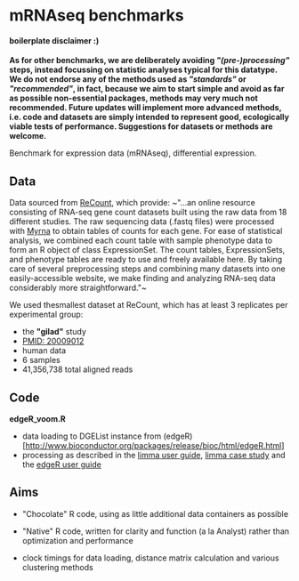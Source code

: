 # mRNAseq benchmarks
#### boilerplate disclaimer :)
__As for other benchmarks, we are deliberately avoiding *"(pre-)processing"* steps, instead focussing on statistic analyses typical for this datatype. We do not endorse any of the methods used as *"standards"* or *"recommended"*, in fact, because we aim to start simple and avoid as far as possible non-essential packages, methods may very much not recommended. Future updates will implement more advanced methods, i.e. code and datasets are simply intended to represent good, ecologically viable tests of performance. Suggestions for datasets or methods are welcome.__

Benchmark for expression data (mRNAseq), differential expression.

Data
-----------
Data sourced from [ReCount](http://bowtie-bio.sourceforge.net/recount/), which provide:
~"...an online resource consisting of RNA-seq gene count datasets built using the raw data from 18 different studies. The raw sequencing data (.fastq files) were processed with [Myrna](http://bowtie-bio.sourceforge.net/myrna/index.shtml) to obtain tables of counts for each gene. For ease of statistical analysis, we combined each count table with sample phenotype data to form an R object of class ExpressionSet. The count tables, ExpressionSets, and phenotype tables are ready to use and freely available here. By taking care of several preprocessing steps and combining many datasets into one easily-accessible website, we make finding and analyzing RNA-seq data considerably more straightforward."~


We used thesmallest dataset at ReCount, which has at least 3 replicates per experimental group:

- the __"gilad"__ study 
- [PMID: 20009012](http://www.ncbi.nlm.nih.gov/pubmed?term=20009012)
- human data
- 6 samples
- 41,356,738 total aligned reads

Code
-----------
__edgeR_voom.R__
- data loading to DGEList instance from (edgeR)[http://www.bioconductor.org/packages/release/bioc/html/edgeR.html]
- processing as described in the [limma user guide](http://www.bioconductor.org/packages/release/bioc/vignettes/limma/inst/doc/usersguide.pdf), [limma case study](http://bioinf.wehi.edu.au/RNAseqCaseStudy/) and the [edgeR user guide](http://www.bioconductor.org/packages/release/bioc/vignettes/edgeR/inst/doc/edgeRUsersGuide.pdf)

Aims
-----------
- "Chocolate" R code, using as little additional data containers as possible

- "Native" R code, written for clarity and function (a la Analyst) rather than optimization and performance

- clock timings for data loading, distance matrix calculation and various clustering methods
